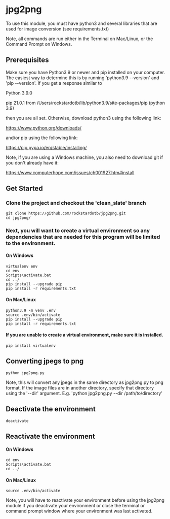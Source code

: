 # jpg2png
To use this module, you must have python3 and several libraries that are used for image conversion (see requirements.txt)

Note, all commands are run either in the Terminal on Mac/Linux, or the Command Prompt on Windows.

## Prerequisites
Make sure you have Python3.9 or newer and pip installed on your computer. The easiest way to determine this is by running 'python3.9 --version' and 'pip --version'. If you get a response similar to

Python 3.9.0

pip 21.0.1 from /Users/rockstardotb/lib/python3.9/site-packages/pip (python 3.9)

then you are all set. Otherwise, download python3 using the following link:

https://www.python.org/downloads/

and/or pip using the following link:

https://pip.pypa.io/en/stable/installing/

Note, if you are using a Windows machine, you also need to download git if you don't already have it:

https://www.computerhope.com/issues/ch001927.htm#install

## Get Started
### Clone the project and checkout the 'clean_slate' branch

    git clone https://github.com/rockstardotb/jpg2png.git
    cd jpg2png/
    
### Next, you will want to create a virtual environment so any dependencies that are needed for this program will be limited to the environment.

#### On Windows
    virtualenv env
    cd env
    Scripts\activate.bat
    cd ../
    pip install --upgrade pip
    pip install -r requirements.txt

#### On Mac/Linux
    python3.9 -m venv .env
    source .env/bin/activate
    pip install --upgrade pip
    pip install -r requirements.txt

#### If you are unable to create a virtual environment, make sure it is installed. 

    pip install virtualenv

## Converting jpegs to png
    python jpg2png.py

Note, this will convert any jpegs in the same directory as jpg2png.py to png format. If the image files are in another directory, specify that directory using the '--dir' argument. E.g. 'python jpg2png.py --dir /path/to/directory'

## Deactivate the environment
    deactivate

## Reactivate the environment
#### On Windows
    cd env
    Scripts\activate.bat
    cd ../

#### On Mac/Linux
    source .env/bin/activate
    
Note, you will have to reactivate your environment before using the jpg2png module if you deactivate your environment or close the terminal or command prompt window where your environment was last activated.
